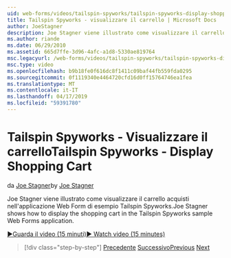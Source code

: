 ```yaml
---
uid: web-forms/videos/tailspin-spyworks/tailspin-spyworks-display-shopping-cart
title: Tailspin Spyworks - visualizzare il carrello | Microsoft Docs
author: JoeStagner
description: Joe Stagner viene illustrato come visualizzare il carrello acquisti nell'applicazione Web Form di esempio Tailspin Spyworks.
ms.author: riande
ms.date: 06/29/2010
ms.assetid: 665d7ffe-3d96-4afc-a1d8-5330ae819764
msc.legacyurl: /web-forms/videos/tailspin-spyworks/tailspin-spyworks-display-shopping-cart
msc.type: video
ms.openlocfilehash: b9b18fe0f616dc8f1411c09baf44fb559fda0295
ms.sourcegitcommit: 0f1119340e4464720cfd16d0ff15764746ea1fea
ms.translationtype: MT
ms.contentlocale: it-IT
ms.lasthandoff: 04/17/2019
ms.locfileid: "59391780"
---
```

# <a name="tailspin-spyworks---display-shopping-cart"></a><span data-ttu-id="34693-103">Tailspin Spyworks - Visualizzare il carrello</span><span class="sxs-lookup"><span data-stu-id="34693-103">Tailspin Spyworks - Display Shopping Cart</span></span>

<span data-ttu-id="34693-104">da [Joe Stagner](https://github.com/JoeStagner)</span><span class="sxs-lookup"><span data-stu-id="34693-104">by [Joe Stagner](https://github.com/JoeStagner)</span></span>

<span data-ttu-id="34693-105">Joe Stagner viene illustrato come visualizzare il carrello acquisti nell'applicazione Web Form di esempio Tailspin Spyworks.</span><span class="sxs-lookup"><span data-stu-id="34693-105">Joe Stagner shows how to display the shopping cart in the Tailspin Spyworks sample Web Forms application.</span></span>

[<span data-ttu-id="34693-106">&#9654;Guarda il video (15 minuti)</span><span class="sxs-lookup"><span data-stu-id="34693-106">&#9654; Watch video (15 minutes)</span></span>](https://channel9.msdn.com/Blogs/ASP-NET-Site-Videos/tailspin-spyworks-display-shopping-cart)

> [!div class="step-by-step"]
> <span data-ttu-id="34693-107">[Precedente](tailspin-spyworks-adding-items-to-the-shopping-cart.md)
> [Successivo](tailspin-spyworks-update-the-shopping-cart.md)</span><span class="sxs-lookup"><span data-stu-id="34693-107">[Previous](tailspin-spyworks-adding-items-to-the-shopping-cart.md)
[Next](tailspin-spyworks-update-the-shopping-cart.md)</span></span>
